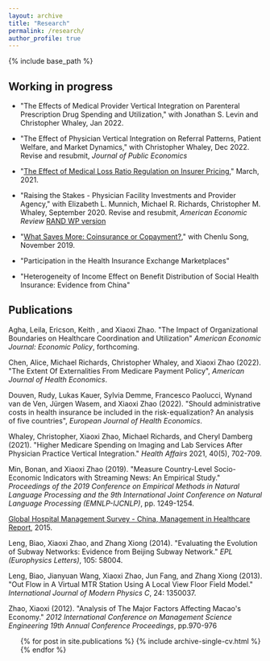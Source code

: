 ```yaml
---
layout: archive
title: "Research"
permalink: /research/
author_profile: true
---
```


{% include base_path %}

## Working in progress
* "The Effects of Medical Provider Vertical Integration on Parenteral Prescription Drug Spending and Utilization," with Jonathan S. Levin and Christopher Whaley, Jan 2022.

* "The Effect of Physician Vertical Integration on Referral Patterns, Patient Welfare, and Market Dynamics," with Christopher Whaley, Dec 2022. Revise and resubmit, *Journal of Public Economics*
 
* "[The Effect of Medical Loss Ratio Regulation on Insurer Pricing](https://xiaoxizhao.github.io/files/JMP_XiaoxiZhao.pdf)," March, 2021. 

* "Raising the Stakes - Physician Facility Investments and Provider Agency," with Elizabeth L. Munnich, Michael R. Richards, Christopher M. Whaley, September 2020. Revise and resubmit, *American Economic Review* [RAND WP version](https://www.rand.org/pubs/working_papers/WRA621-4.html)

* "[What Saves More: Coinsurance or Copayment?](https://drive.google.com/file/d/1VIUUZ4iqUtm8VmoAACkQi6k3vHw7C-EA/view)," with Chenlu Song, November 2019.

* "Participation in the Health Insurance Exchange Marketplaces"

* "Heterogeneity of Income Effect on Benefit Distribution of Social Health Insurance: Evidence from China"

## Publications
Agha, Leila, Ericson, Keith , and Xiaoxi Zhao. "The Impact of Organizational Boundaries on Healthcare Coordination and Utilization"
*American Economic Journal: Economic Policy*, forthcoming.

Chen, Alice, Michael Richards, Christopher Whaley, and Xiaoxi Zhao (2022). "The Extent Of Externalities From Medicare Payment Policy", *American Journal of Health Economics*.

Douven, Rudy, Lukas Kauer, Sylvia Demme, Francesco Paolucci, Wynand van de Ven, Jürgen Wasem, and Xiaoxi Zhao (2022). "Should administrative costs in health insurance be included in the risk-equalization? An analysis of five countries", *European Journal of Health Economics*.

Whaley, Christopher, Xiaoxi Zhao, Michael Richards, and Cheryl Damberg (2021). "Higher Medicare Spending on Imaging and Lab Services After Physician Practice Vertical Integration."  *Health Affairs* 2021, 40(5), 702-709.

Min, Bonan, and Xiaoxi Zhao (2019). "Measure Country-Level Socio-Economic Indicators with Streaming News: An Empirical Study." *Proceedings of the 2019 Conference on Empirical Methods in Natural Language Processing and the 9th International Joint Conference on Natural Language Processing (EMNLP-IJCNLP)*, pp. 1249-1254.

[Global Hospital Management Survey - China, Management in Healthcare Report](https://www.hbs.edu/faculty/conferences/2014-world-management-survey/Documents/GlobalHospital_Management_Survey_Horak.pdf), 2015.

Leng, Biao, Xiaoxi Zhao, and Zhang Xiong (2014). "Evaluating the Evolution of Subway Networks: Evidence from Beijing Subway Network." *EPL (Europhysics Letters)*, 105: 58004.

Leng, Biao, Jianyuan Wang, Xiaoxi Zhao, Jun Fang, and Zhang Xiong (2013). "Out Flow in A Virtual MTR Station Using A Local View Floor Field Model." *International Journal of Modern Physics C*, 24: 1350037.

Zhao, Xiaoxi (2012). "Analysis of The Major Factors Affecting Macao's Economy." *2012 International Conference on Management Science Engineering 19th Annual Conference Proceedings*, pp.970-976 

  <ul>{% for post in site.publications %}
    {% include archive-single-cv.html %}
  {% endfor %}</ul>
   
